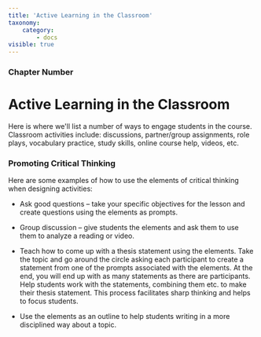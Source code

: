 ```yaml
---
title: 'Active Learning in the Classroom'
taxonomy:
    category:
        - docs
visible: true
---
```


### Chapter Number

# Active Learning in the Classroom

Here is where we'll list a number of ways to engage students in the course.  Classroom activities include: discussions, partner/group assignments, role plays, vocabulary practice, study skills, online course help, videos, etc.


### Promoting Critical Thinking
Here are some examples of how to use the elements of critical thinking when designing activities:

  - Ask good questions – take your specific objectives for the lesson and create questions using the elements as prompts.

  - Group discussion – give students the elements and ask them to use them to analyze a reading or video.

  - Teach how to come up with a thesis statement using the elements. Take the topic and go around the circle asking each participant to create a statement from one of the prompts associated with the elements. At the end, you will end up with as many statements as there are participants. Help students work with the statements, combining them etc. to make their thesis statement. This process facilitates sharp thinking and helps to focus students.

  - Use the elements as an outline to help students writing in a more disciplined way about a topic.
